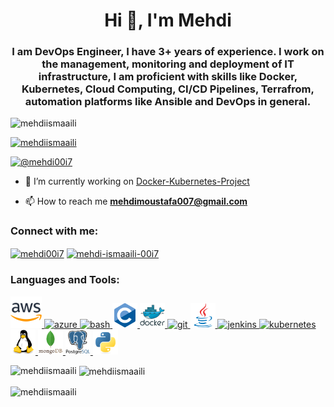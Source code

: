 <h1 align="center">Hi 👋, I'm Mehdi</h1>
<h3 align="center">I am DevOps Engineer, I have 3+ years of experience. I work on the management, monitoring and deployment of IT infrastructure, I am proficient with skills like Docker, Kubernetes, Cloud Computing, CI/CD Pipelines, Terrafrom, automation platforms like Ansible and DevOps in general.</h3>

<p align="left"> <img src="https://komarev.com/ghpvc/?username=mehdiismaaili&label=Profile%20views&color=0e75b6&style=flat" alt="mehdiismaaili" /> </p>

<p align="left"> <a href="https://github.com/ryo-ma/github-profile-trophy"><img src="https://github-profile-trophy.vercel.app/?username=mehdiismaaili" alt="mehdiismaaili" /></a> </p>

<p align="left"> <a href="https://twitter.com/@mehdi00i7" target="blank"><img src="https://img.shields.io/twitter/follow/@mehdi00i7?logo=twitter&style=for-the-badge" alt="@mehdi00i7" /></a> </p>

- 🔭 I’m currently working on [Docker-Kubernetes-Project](https://github.com/mehdiismaaili/Docker-Kubernetes-Project)

- 📫 How to reach me **mehdimoustafa007@gmail.com**

<h3 align="left">Connect with me:</h3>
<p align="left">
<a href="https://twitter.com/mehdi00i7" target="blank"><img align="center" src="https://raw.githubusercontent.com/rahuldkjain/github-profile-readme-generator/master/src/images/icons/Social/twitter.svg" alt="mehdi00i7" height="30" width="40" /></a>
<a href="https://linkedin.com/in/mehdi-ismaaili-00i7" target="blank"><img align="center" src="https://raw.githubusercontent.com/rahuldkjain/github-profile-readme-generator/master/src/images/icons/Social/linked-in-alt.svg" alt="mehdi-ismaaili-00i7" height="30" width="40" /></a>
</p>

<h3 align="left">Languages and Tools:</h3>
<p align="left"> <a href="https://aws.amazon.com" target="_blank" rel="noreferrer"> <img src="https://raw.githubusercontent.com/devicons/devicon/master/icons/amazonwebservices/amazonwebservices-original-wordmark.svg" alt="aws" width="50" height="50"/> </a> <a href="https://azure.microsoft.com/en-in/" target="_blank" rel="noreferrer"> <img src="https://www.vectorlogo.zone/logos/microsoft_azure/microsoft_azure-icon.svg" alt="azure" width="40" height="40"/> </a> <a href="https://www.gnu.org/software/bash/" target="_blank" rel="noreferrer"> <img src="https://www.vectorlogo.zone/logos/gnu_bash/gnu_bash-icon.svg" alt="bash" width="40" height="40"/> </a> <a href="https://www.cprogramming.com/" target="_blank" rel="noreferrer"> <img src="https://raw.githubusercontent.com/devicons/devicon/master/icons/c/c-original.svg" alt="c" width="40" height="40"/> </a> <a href="https://www.docker.com/" target="_blank" rel="noreferrer"> <img src="https://raw.githubusercontent.com/devicons/devicon/master/icons/docker/docker-original-wordmark.svg" alt="docker" width="40" height="40"/> </a> <a href="https://git-scm.com/" target="_blank" rel="noreferrer"> <img src="https://www.vectorlogo.zone/logos/git-scm/git-scm-icon.svg" alt="git" width="40" height="40"/> </a> <a href="https://www.java.com" target="_blank" rel="noreferrer"> <img src="https://raw.githubusercontent.com/devicons/devicon/master/icons/java/java-original.svg" alt="java" width="40" height="40"/> </a> <a href="https://www.jenkins.io" target="_blank" rel="noreferrer"> <img src="https://www.vectorlogo.zone/logos/jenkins/jenkins-icon.svg" alt="jenkins" width="40" height="40"/> </a> <a href="https://kubernetes.io" target="_blank" rel="noreferrer"> <img src="https://www.vectorlogo.zone/logos/kubernetes/kubernetes-icon.svg" alt="kubernetes" width="40" height="40"/> </a> <a href="https://www.linux.org/" target="_blank" rel="noreferrer"> <img src="https://raw.githubusercontent.com/devicons/devicon/master/icons/linux/linux-original.svg" alt="linux" width="40" height="40"/> </a> <a href="https://www.mongodb.com/" target="_blank" rel="noreferrer"> <img src="https://raw.githubusercontent.com/devicons/devicon/master/icons/mongodb/mongodb-original-wordmark.svg" alt="mongodb" width="40" height="40"/> </a> <a href="https://www.postgresql.org" target="_blank" rel="noreferrer"> <img src="https://raw.githubusercontent.com/devicons/devicon/master/icons/postgresql/postgresql-original-wordmark.svg" alt="postgresql" width="40" height="40"/> </a> <a href="https://www.python.org" target="_blank" rel="noreferrer"> <img src="https://raw.githubusercontent.com/devicons/devicon/master/icons/python/python-original.svg" alt="python" width="40" height="40"/> </a> </p>

<p><img align="left" src="https://github-readme-stats.vercel.app/api/top-langs?username=mehdiismaaili&show_icons=true&locale=en&layout=compact" alt="mehdiismaaili" /></p>

<p>&nbsp;<img align="center" src="https://github-readme-stats.vercel.app/api?username=mehdiismaaili&show_icons=true&locale=en" alt="mehdiismaaili" /></p>

<p><img align="center" src="https://github-readme-streak-stats.herokuapp.com/?user=mehdiismaaili&" alt="mehdiismaaili" /></p>
